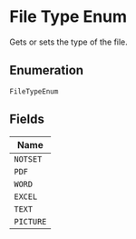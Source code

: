 
# File Type Enum

Gets or sets the type of the file.

## Enumeration

`FileTypeEnum`

## Fields

| Name |
|  --- |
| `NOTSET` |
| `PDF` |
| `WORD` |
| `EXCEL` |
| `TEXT` |
| `PICTURE` |

